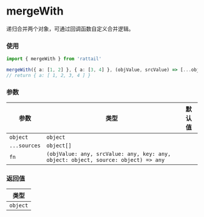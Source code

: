 # mergeWith

递归合并两个对象，可通过回调函数自定义合并逻辑。

### 使用

```ts
import { mergeWith } from 'rattail'

mergeWith({ a: [1, 2] }, { a: [3, 4] }, (objValue, srcValue) => [...objValue, ...srcValue])
// return { a: [ 1, 2, 3, 4 ] }
```

### 参数

| 参数         | 类型                                                                              | 默认值 |
| ------------ | --------------------------------------------------------------------------------- | ------ |
| `object`     | `object`                                                                          |        |
| `...sources` | `object[]`                                                                        |        |
| `fn`         | `(objValue: any, srcValue: any, key: any, object: object, source: object) => any` |        |

### 返回值

| 类型     |
| -------- |
| `object` |
